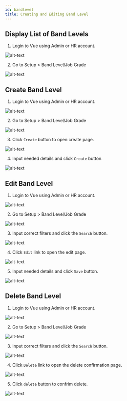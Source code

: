 ```yaml
---
id: bandlevel
title: Creating and Editing Band Level
---
```


## Display List of Band Levels
1. Login to Vue using Admin or HR account. 

![alt-text](assets/Picture2.png)

2. Go to Setup > Band Level/Job Grade

![alt-text](assets/band/1.png)

## Create Band Level

1. Login to Vue using Admin or HR account. 

![alt-text](assets/Picture2.png)

2. Go to Setup > Band Level/Job Grade

![alt-text](assets/band/1.png)

3. Click `Create` button to open create page.

![alt-text](assets/band/2.png)

4. Input needed details and click `Create` button.

![alt-text](assets/band/3.png)

## Edit Band Level

1. Login to Vue using Admin or HR account. 

![alt-text](assets/Picture2.png)

2. Go to Setup > Band Level/Job Grade

![alt-text](assets/band/1.png)

3. Input correct filters and click the `Search` button.

![alt-text](assets/band/4.png)

4. Click `Edit` link to open the edit page.

![alt-text](assets/band/5.png)

5. Input needed details and click `Save` button.

![alt-text](assets/band/6.png)

## Delete Band Level

1. Login to Vue using Admin or HR account. 

![alt-text](assets/Picture2.png)

2. Go to Setup > Band Level/Job Grade

![alt-text](assets/band/1.png)

3. Input correct filters and click the `Search` button.

![alt-text](assets/band/4.png)

4. Click `Delete` link to open the delete confirmation page.

![alt-text](assets/band/8.png)

5. Click `delete` button to confrim delete.

![alt-text](assets/band/7.png)